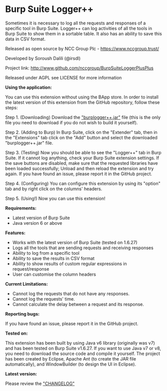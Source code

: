 Burp Suite Logger++
=======================
Sometimes it is necessary to log all the requests and responses of a specific tool in Burp Suite. Logger++ can log activities of all the tools in Burp Suite to show them in a sortable table. It also has an ability to save this data in CSV format.

Released as open source by NCC Group Plc - https://www.nccgroup.trust/

Developed by Soroush Dalili (@irsdl)

Project link: http://www.github.com/nccgroup/BurpSuiteLoggerPlusPlus

Released under AGPL see LICENSE for more information


<b>Using the application:</b>

You can use this extension without using the BApp store. In order to install the latest version of this extension from the GitHub repository, follow these steps:

Step 1. (Downloading) Download the ["burplogger++.jar"](burplogger++.jar) file (this is the only file you need to download if you do not wish to build it yourself).

Step 2. (Adding to Burp) In Burp Suite, click on the "Extender" tab, then in the "Extensions" tab click on the "Add" button and select the downloaded "burplogger++.jar" file.

Step 3. (Testing) Now you should be able to see the "Logger++" tab in Burp Suite. If it cannot log anything, check your Burp Suite extension settings. If the save buttons are disabled, make sure that the requested libraries have been loaded successfully; Unload and then reload the extension and try again. If you have found an issue, please report it in the GitHub project.

Step 4. (Configuring) You can configure this extension by using its "option" tab and by right click on the columns' headers.

Step 5. (Using!) Now you can use this extension!

<b>Requirements:</b>
- Latest version of Burp Suite
- Java version 6 or above

<b>Features:</b>

- Works with the latest version of Burp Suite (tested on 1.6.27)
- Logs all the tools that are sending requests and receiving responses
- Ability to log from a specific tool
- Ability to save the results in CSV format
- Ability to show results of custom regular expressions in request/response
- User can customise the column headers

<b>Current Limitations:</b>

- Cannot log the requests that do not have any responses.
- Cannot log the requests' time.
- Cannot calculate the delay between a request and its response. 

<b>Reporting bugs:</b>

If you have found an issue, please report it in the GitHub project.

<b>Tested on:</b>

This extension has been built by using Java v6 library (originally was v7) and has been tested on Burp Suite v1.6.27.
If you want to use Java v7 or v8, you need to download the source code and compile it yourself. The project has been created by Eclipse, Apache Ant (to create the JAR file automatically), and WindowBuilder (to design the UI in Eclipse).

<b>Latest version:</b>

Please review the ["CHANGELOG"](CHANGELOG)
